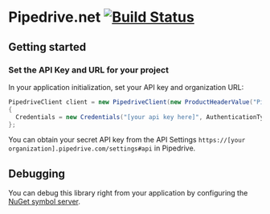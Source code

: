 # Pipedrive.net [![Build Status](https://davidrouyer.visualstudio.com/pipedrive-dotnet/_apis/build/status/DavidRouyer.pipedrive-dotnet?branchName=master)](https://davidrouyer.visualstudio.com/pipedrive-dotnet/_build/latest?definitionId=3&branchName=master)

## Getting started

### Set the API Key and URL for your project

In your application initialization, set your API key and organization URL:

```csharp
PipedriveClient client = new PipedriveClient(new ProductHeaderValue("PipedriveExample"), "[your organization url here]")
{
  Credentials = new Credentials("[your api key here]", AuthenticationType.ApiToken)
};
```

You can obtain your secret API key from the API Settings `https://[your organization].pipedrive.com/settings#api` in Pipedrive.

## Debugging

You can debug this library right from your application by configuring the [NuGet symbol server](https://docs.microsoft.com/en-us/nuget/create-packages/symbol-packages-snupkg#nugetorg-symbol-server).